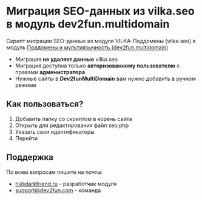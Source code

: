 # Миграция SEO-данных из vilka.seo в модуль dev2fun.multidomain

Скрипт миграции SEO-данных из модуля VILKA-Поддомены (vilka.seo) в модуль [Поддомены и мультиязычность (dev2fun.multidomain)](http://marketplace.1c-bitrix.ru/solutions/dev2fun.multidomain/)

* Миграция **не удаляет данные** vilka.seo
* Миграция доступна только **авторизованному пользователю** с правами **администратора**
* Нужные сайты в **Dev2funMultiDomain** вам нужно добавить в ручном режиме

## Как пользоваться?

1. Добавить папку со скриптом в корень сайта
1. Открыть для редактирования файл seo.php
1. Указать свои идентификаторы
1. Перейти

## Поддержка

По всем вопросам пишите на почты:
+ hi@darkfriend.ru - разработчик модуля
+ support@dev2fun.com - команда